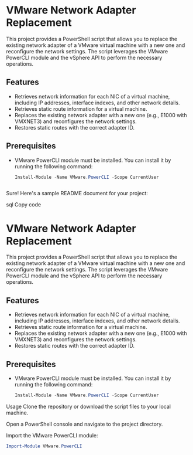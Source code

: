 # VMware Network Adapter Replacement

This project provides a PowerShell script that allows you to replace the existing network adapter of a VMware virtual machine with a new one and reconfigure the network settings. The script leverages the VMware PowerCLI module and the vSphere API to perform the necessary operations.

## Features

- Retrieves network information for each NIC of a virtual machine, including IP addresses, interface indexes, and other network details.
- Retrieves static route information for a virtual machine.
- Replaces the existing network adapter with a new one (e.g., E1000 with VMXNET3) and reconfigures the network settings.
- Restores static routes with the correct adapter ID.

## Prerequisites

- VMware PowerCLI module must be installed. You can install it by running the following command:

  ```powershell
  Install-Module -Name VMware.PowerCLI -Scope CurrentUser



Sure! Here's a sample README document for your project:

sql
Copy code
# VMware Network Adapter Replacement

This project provides a PowerShell script that allows you to replace the existing network adapter of a VMware virtual machine with a new one and reconfigure the network settings. The script leverages the VMware PowerCLI module and the vSphere API to perform the necessary operations.

## Features

- Retrieves network information for each NIC of a virtual machine, including IP addresses, interface indexes, and other network details.
- Retrieves static route information for a virtual machine.
- Replaces the existing network adapter with a new one (e.g., E1000 with VMXNET3) and reconfigures the network settings.
- Restores static routes with the correct adapter ID.

## Prerequisites

- VMware PowerCLI module must be installed. You can install it by running the following command:

  ```powershell
  Install-Module -Name VMware.PowerCLI -Scope CurrentUser
Usage
Clone the repository or download the script files to your local machine.

Open a PowerShell console and navigate to the project directory.

Import the VMware PowerCLI module:
```powershell
Import-Module VMware.PowerCLI
